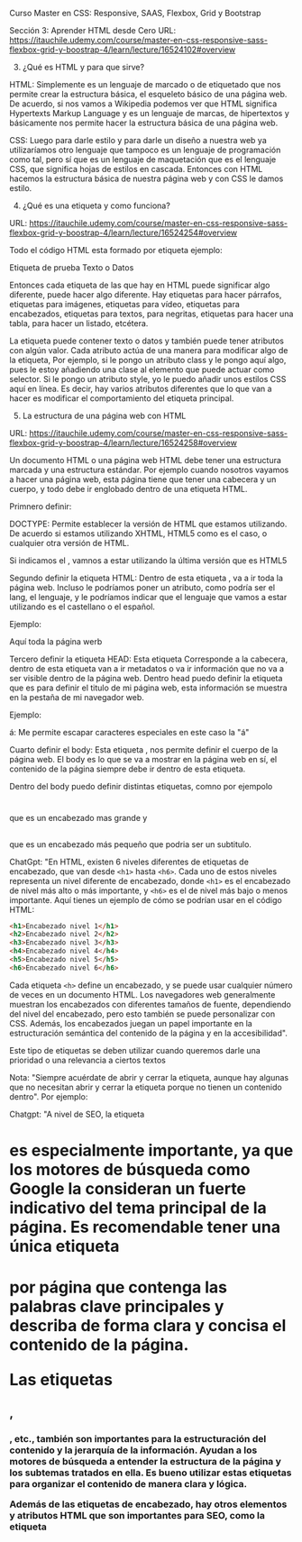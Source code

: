 Curso Master en CSS: Responsive, SAAS, Flexbox, Grid y Bootstrap


Sección 3: Aprender HTML desde Cero
URL: https://itauchile.udemy.com/course/master-en-css-responsive-sass-flexbox-grid-y-boostrap-4/learn/lecture/16524102#overview

3. ¿Qué es HTML y para que sirve?

HTML: Simplemente es un lenguaje de marcado o de etiquetado que nos permite crear la estructura básica, el esqueleto básico de una página web. De acuerdo, si nos vamos a Wikipedia podemos ver que HTML significa Hypertexts Markup Language y es un lenguaje de marcas, de hipertextos y básicamente nos permite hacer la estructura básica de una página web.

CSS: Luego para darle estilo y para darle un diseño a nuestra web ya utilizaríamos otro lenguaje que tampoco es un lenguaje de programación como tal, pero sí que es un lenguaje de maquetación que es el lenguaje CSS, que significa hojas de estilos en cascada. Entonces con HTML hacemos la estructura básica de nuestra página web y con CSS le damos estilo.

4. ¿Qué es una etiqueta y como funciona?

URL: https://itauchile.udemy.com/course/master-en-css-responsive-sass-flexbox-grid-y-boostrap-4/learn/lecture/16524254#overview

Todo el código HTML esta formado por etiqueta ejemplo:

Etiqueta de prueba
<etiqueta atributo="valor"> Texto o Datos</etiqueta>

Entonces cada etiqueta de las que hay en HTML puede significar algo diferente, puede hacer algo diferente. Hay etiquetas para hacer párrafos, etiquetas para imágenes, etiquetas para vídeo, etiquetas para encabezados, etiquetas para textos, para negritas, etiquetas para hacer una tabla, para hacer un listado, etcétera.

La etiqueta puede contener texto o datos y también puede tener atributos con algún valor.
Cada atributo actúa de una manera para modificar algo de la etiqueta,  Por ejemplo, si le pongo un atributo class y le pongo aquí algo, pues le estoy añadiendo una clase al elemento que puede actuar como selector. Si le pongo un atributo style, yo le puedo añadir unos estilos CSS aquí en línea. Es decir, hay varios atributos diferentes que lo que van a hacer es modificar el comportamiento del etiqueta principal.

5. La estructura de una página web con HTML

URL: https://itauchile.udemy.com/course/master-en-css-responsive-sass-flexbox-grid-y-boostrap-4/learn/lecture/16524258#overview

Un documento HTML o una página web HTML debe tener una estructura marcada y una estructura estándar. Por ejemplo cuando nosotros vayamos a hacer una página web, esta página tiene que tener una cabecera y un cuerpo, y todo debe ir englobado dentro de una etiqueta HTML.

Primnero definir: <!DOCTYPE HTML>

DOCTYPE: Permite establecer la versión de HTML que estamos utilizando. De acuerdo si estamos utilizando XHTML, HTML5 como es el caso, o cualquier otra versión de HTML.

Si indicamos el <!DOCTYPE HTML>, vamnos a estar utilizando la última versión que es HTML5 

Segundo definir la etiqueta HTML: Dentro de esta etiqueta <html></html>, va a ir toda la página web. Incluso le podríamos poner un atributo, como podría ser el lang, el lenguaje, y le podríamos indicar que el lenguaje que vamos a estar utilizando es el castellano o el español.

Ejemplo:
<html lang="es"> Aquí toda la página werb</html>

Tercero definir la etiqueta HEAD: Esta etiqueta <head></head> Corresponde a la cabecera, dentro de esta etiqueta van a ir metadatos o va ir información que no va a ser visible dentro de la página web. Dentro head puedo definir la etiqueta <title></title> que es para definir el titulo de mi página web, esta información se muestra en la pestaña de mi navegador web.

Ejemplo:

<!DOCTYPE HTML>
<html lang="es">
    <head>
        <title>Mi primera p&aacute;gina WEB</title>
    </head>
</html>

&aacute;: Me permite escapar caracteres especiales en este caso la "á"

Cuarto definir el body: Esta etiqueta <body></body>, nos permite definir el cuerpo de la página web. El body es lo que se va a mostrar en la página web en sí, el contenido de la página siempre debe ir dentro de esta etiqueta.

Dentro del body puedo definir distintas etiquetas, comno por ejempolo <h1></h1> que es un encabezado mas grande y <h2></h2> que es un encabezado más pequeño que podria ser un subtitulo. 

ChatGpt:
"En HTML, existen 6 niveles diferentes de etiquetas de encabezado, que van desde `<h1>` hasta `<h6>`. Cada uno de estos niveles representa un nivel diferente de encabezado, donde `<h1>` es el encabezado de nivel más alto o más importante, y `<h6>` es el de nivel más bajo o menos importante. Aquí tienes un ejemplo de cómo se podrían usar en el código HTML:

```html
<h1>Encabezado nivel 1</h1>
<h2>Encabezado nivel 2</h2>
<h3>Encabezado nivel 3</h3>
<h4>Encabezado nivel 4</h4>
<h5>Encabezado nivel 5</h5>
<h6>Encabezado nivel 6</h6>
```

Cada etiqueta `<h>` define un encabezado, y se puede usar cualquier número de veces en un documento HTML. Los navegadores web generalmente muestran los encabezados con diferentes tamaños de fuente, dependiendo del nivel del encabezado, pero esto también se puede personalizar con CSS. Además, los encabezados juegan un papel importante en la estructuración semántica del contenido de la página y en la accesibilidad".

Este tipo de etiquetas se deben utilizar cuando queremos darle una prioridad o una relevancia a ciertos textos


Nota: "Siempre acuérdate de abrir y cerrar la etiqueta, aunque hay algunas que no necesitan abrir y cerrar la etiqueta porque no tienen un contenido dentro".
Por ejemplo:
</br>

Chatgpt:
"A nivel de SEO, la etiqueta <h1> es especialmente importante, ya que los motores de búsqueda como Google la consideran un fuerte indicativo del tema principal de la página. Es recomendable tener una única etiqueta <h1> por página que contenga las palabras clave principales y describa de forma clara y concisa el contenido de la página.

Las etiquetas <h2>, <h3>, etc., también son importantes para la estructuración del contenido y la jerarquía de la información. Ayudan a los motores de búsqueda a entender la estructura de la página y los subtemas tratados en ella. Es bueno utilizar estas etiquetas para organizar el contenido de manera clara y lógica.

Además de las etiquetas de encabezado, hay otros elementos y atributos HTML que son importantes para SEO, como la etiqueta <title>, las metaetiquetas (por ejemplo, <meta name="description" content="..."/>), los atributos alt en las imágenes, y las etiquetas de enlace (anchor tags) <a> con el atributo href, entre otros. Utilizar estos elementos correctamente puede ayudar a mejorar la visibilidad de una página web en los resultados de búsqueda".












